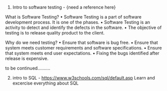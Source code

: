 
1. Intro to software testing - {need a reference here}

What is Software Testing?
•	Software Testing is a part of software development process. It is one of the phases.
•	Software Testing is an activity to detect and identify the defects in the software.
•	The objective of testing is to release quality product to the client.

Why do we need testing?
•	Ensure that software is bug free.
•	Ensure that system meets customer requirements and software specifications.
•	Ensure that system meets end user expectations.
•	Fixing the bugs identified after release is expensive.

to be continued..........

2. intro to SQL - https://www.w3schools.com/sql/default.asp
Learn and excercise everything about SQL
